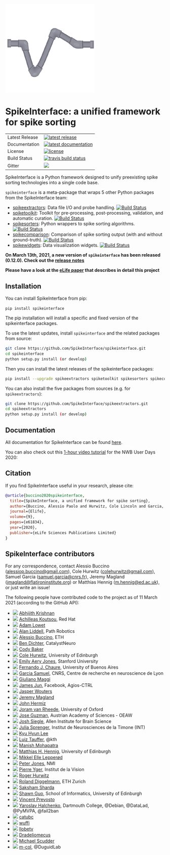 <img src="doc/images/logo.png" class="center" />

# SpikeInterface: a unified framework for spike sorting

<table>
<tr>
  <td>Latest Release</td>
  <td>
    <a href="https://pypi.org/project/spikeinterface/">
    <img src="https://img.shields.io/pypi/v/spikeinterface.svg" alt="latest release" />
    </a>
  </td>
</tr>
<tr>
  <td>Documentation</td>
  <td>
    <a href="https://spikeinterface.readthedocs.io/">
    <img src="https://readthedocs.org/projects/spikeinterface/badge/?version=latest" alt="latest documentation" />
    </a>
  </td>
</tr>
<tr>
  <td>License</td>
  <td>
    <a href="https://github.com/SpikeInterface/spikeinterface/blob/master/LICENSE">
    <img src="https://img.shields.io/pypi/l/spikeinterface.svg" alt="license" />
    </a>
</td>
</tr>
<tr>
  <td>Build Status</td>
  <td>
    <a href="https://travis-ci.org/SpikeInterface/spikeinterface">
    <img src="https://travis-ci.org/SpikeInterface/spikeinterface.svg?branch=master" alt="travis build status" />
    </a>
  </td>
</tr>
<tr>
	<td>Gitter</td>
	<td>
		<a href="https://gitter.im/SpikeInterface/community">
		<img src="https://badges.gitter.im/SpikeInterface.svg" />
	</a>
	</td>
</tr>
</table>

SpikeInterface is a Python framework designed to unify preexisting spike sorting technologies into a single code base.

`spikeinterface` is a meta-package that wraps 5 other Python packages from the SpikeInterface team:

- [spikeextractors](https://github.com/SpikeInterface/spikeextractors): Data file I/O and probe handling. [![Build Status](https://travis-ci.org/SpikeInterface/spikeextractors.svg?branch=master)](https://travis-ci.org/SpikeInterface/spikeextractors)
- [spiketoolkit](https://github.com/SpikeInterface/spiketoolkit): Toolkit for pre-processing, post-processing, validation, and automatic curation. [![Build Status](https://travis-ci.org/SpikeInterface/spiketoolkit.svg?branch=master)](https://travis-ci.org/SpikeInterface/spiketoolkit) 
- [spikesorters](https://github.com/SpikeInterface/spikesorters): Python wrappers to spike sorting algorithms. [![Build Status](https://travis-ci.org/SpikeInterface/spikesorters.svg?branch=master)](https://travis-ci.org/SpikeInterface/spikesorters) 
- [spikecomparison](https://github.com/SpikeInterface/spikecomparison): Comparison of spike sorting output (with and without ground-truth). [![Build Status](https://travis-ci.org/SpikeInterface/spikecomparison.svg?branch=master)](https://travis-ci.org/SpikeInterface/spikecomparison) 
- [spikewidgets](https://github.com/SpikeInterface/spikewidgets): Data visualization widgets. [![Build Status](https://travis-ci.org/SpikeInterface/spikewidgets.svg?branch=master)](https://travis-ci.org/SpikeInterface/spikewidgets) 


**On March 13th, 2021, a new version of `spikeinterface` has been released (0.12.0). Check out the [release notes](https://spikeinterface.readthedocs.io/en/latest/whatisnew.html)**

**Please have a look at the [eLife paper](https://elifesciences.org/articles/61834) that describes in detail this project**



## Installation

You can install SpikeInterface from pip:

`pip install spikeinterface` 

The pip installation will install a specific and fixed version of the spikeinterface packages. 

To use the latest updates, install `spikeinterface` and the related packages from source:

```bash
git clone https://github.com/SpikeInterface/spikeinterface.git
cd spikeinterface
python setup.py install (or develop)
```

Then you can install the latest releases of the spikeinterface packages:

```bash
pip install --upgrade spikeextractors spiketoolkit spikesorters spikecomparison spikewidgets
```

You can also install the five packages from sources (e.g. for `spikeextractors`): 

```bash
git clone https://github.com/SpikeInterface/spikeextractors.git
cd spikeextractors
python setup.py install (or develop)
```

## Documentation

All documentation for SpikeInterface can be found [here](https://spikeinterface.readthedocs.io/en/latest/).

You can also check out this [1-hour video tutorial](https://www.youtube.com/watch?v=fvKG_-xQ4D8&t=3364s&ab_channel=NeurodataWithoutBorders) for the NWB User Days 2020:



## Citation

If you find SpikeInterface useful in your research, please cite:

```bibtex
@article{buccino2020spikeinterface,
  title={SpikeInterface, a unified framework for spike sorting},
  author={Buccino, Alessio Paolo and Hurwitz, Cole Lincoln and Garcia, Samuel and Magland, Jeremy and Siegle, Joshua H and Hurwitz, Roger and Hennig, Matthias H},
  journal={Elife},
  volume={9},
  pages={e61834},
  year={2020},
  publisher={eLife Sciences Publications Limited}
}
```

## SpikeInterface contributors
For any correspondence, contact Alessio Buccino (alessiop.buccino@gmail.com), Cole Hurwitz (colehurwitz@gmail.com), Samuel Garcia (samuel.garcia@cnrs.fr), Jeremy Magland (jmagland@flatironinstitute.org) or Matthias Hennig (m.hennig@ed.ac.uk), or just write an issue!

The following people have contributed code to the project as of 11 March 2021 (according to the GitHub API):

* <img src="https://avatars.githubusercontent.com/u/68457885?v=4" width="16"/> [Abhijith Krishnan](https://github.com/abhijithkrishnan93)
* <img src="https://avatars.githubusercontent.com/u/2369197?v=4" width="16"/> [Achilleas Koutsou](https://github.com/achilleas-k), Red Hat
* <img src="https://avatars.githubusercontent.com/u/33499753?v=4" width="16"/> [Adam Lowet](https://github.com/alowet)
* <img src="https://avatars.githubusercontent.com/u/844464?v=4" width="16"/> [Alan Liddell](https://github.com/aliddell), Path Robotics
* <img src="https://avatars.githubusercontent.com/u/17097257?v=4" width="16"/> [Alessio Buccino](https://github.com/alejoe91), ETH
* <img src="https://avatars.githubusercontent.com/u/844306?v=4" width="16"/> [Ben Dichter](https://github.com/bendichter), CatalystNeuro
* <img src="https://avatars.githubusercontent.com/u/51133164?v=4" width="16"/> [Cody Baker](https://github.com/CodyCBakerPhD)
* <img src="https://avatars.githubusercontent.com/u/31068646?v=4" width="16"/> [Cole Hurwitz](https://github.com/colehurwitz), University of Edinburgh
* <img src="https://avatars.githubusercontent.com/u/24684018?v=4" width="16"/> [Emily Aery Jones](https://github.com/emilyasterjones), Stanford University
* <img src="https://avatars.githubusercontent.com/u/5598671?v=4" width="16"/> [Fernando J. Chaure](https://github.com/ferchaure), University of Buenos Aires
* <img src="https://avatars.githubusercontent.com/u/815627?v=4" width="16"/> [Garcia Samuel](https://github.com/samuelgarcia), CNRS, Centre de recherche en neuroscience de Lyon
* <img src="https://avatars.githubusercontent.com/u/11243913?v=4" width="16"/> [Giuliano Maggi](https://github.com/gmaggi)
* <img src="https://avatars.githubusercontent.com/u/8941752?v=4" width="16"/> [James Jun](https://github.com/jamesjun), Facebook, Agios-CTRL
* <img src="https://avatars.githubusercontent.com/u/46056408?v=4" width="16"/> [Jasper Wouters](https://github.com/jwouters91)
* <img src="https://avatars.githubusercontent.com/u/3679296?v=4" width="16"/> [Jeremy Magland](https://github.com/magland)
* <img src="https://avatars.githubusercontent.com/u/5800317?v=4" width="16"/> [John Hermiz](https://github.com/jthermiz)
* <img src="https://avatars.githubusercontent.com/u/13217618?v=4" width="16"/> [Joram van Rheede](https://github.com/joramvanrheede), University of Oxford
* <img src="https://avatars.githubusercontent.com/u/6409964?v=4" width="16"/> [Jose Guzman](https://github.com/JoseGuzman), Austrian Academy of Sciences - OEAW
* <img src="https://avatars.githubusercontent.com/u/200366?v=4" width="16"/> [Josh Siegle](https://github.com/jsiegle), Allen Institute for Brain Science
* <img src="https://avatars.githubusercontent.com/u/8088860?v=4" width="16"/> [Julia Sprenger](https://github.com/JuliaSprenger), Institut de Neurosciences de la Timone (INT)
* <img src="https://avatars.githubusercontent.com/u/9277197?v=4" width="16"/> [Kyu Hyun Lee](https://github.com/khl02007)
* <img src="https://avatars.githubusercontent.com/u/24541631?v=4" width="16"/> [Luiz Tauffer](https://github.com/luiztauffer), @kth
* <img src="https://avatars.githubusercontent.com/u/7804376?v=4" width="16"/> [Manish Mohapatra](https://github.com/manimoh)
* <img src="https://avatars.githubusercontent.com/u/5928956?v=4" width="16"/> [Matthias H. Hennig](https://github.com/mhhennig), University of Edinburgh
* <img src="https://avatars.githubusercontent.com/u/3418096?v=4" width="16"/> [Mikkel Elle Lepperød](https://github.com/lepmik)
* <img src="https://avatars.githubusercontent.com/u/12814536?v=4" width="16"/> [Peter Jones](https://github.com/p2jones), NMI
* <img src="https://avatars.githubusercontent.com/u/1672447?v=4" width="16"/> [Pierre Yger](https://github.com/yger), Institut de la Vision
* <img src="https://avatars.githubusercontent.com/u/10051773?v=4" width="16"/> [Roger Hurwitz](https://github.com/rogerhurwitz)
* <img src="https://avatars.githubusercontent.com/u/11883463?v=4" width="16"/> [Roland Diggelmann](https://github.com/rdiggelmann), ETH Zurich
* <img src="https://avatars.githubusercontent.com/u/11567561?v=4" width="16"/> [Saksham Sharda](https://github.com/Saksham20)
* <img src="https://avatars.githubusercontent.com/u/15884111?v=4" width="16"/> [Shawn Guo](https://github.com/Shawn-Guo-CN), School of Informatics, University of Edinburgh
* <img src="https://avatars.githubusercontent.com/u/1872756?v=4" width="16"/> [Vincent Prevosto](https://github.com/vncntprvst)
* <img src="https://avatars.githubusercontent.com/u/39889?v=4" width="16"/> [Yaroslav Halchenko](https://github.com/yarikoptic), Dartmouth College, @Debian, @DataLad, @PyMVPA, @fail2ban
* <img src="https://avatars.githubusercontent.com/u/4267452?v=4" width="16"/> [catubc](https://github.com/catubc)
* <img src="https://avatars.githubusercontent.com/u/2758427?v=4" width="16"/> [wuffi](https://github.com/wuffi)
* <img src="https://avatars.githubusercontent.com/u/22896067?v=4" width="16"/> [llobetv](https://github.com/llobetv)
* <img src="https://avatars.githubusercontent.com/u/3465310?v=4" width="16"/> [Dradeliomecus](https://github.com/Dradeliomecus)
* <img src="https://avatars.githubusercontent.com/u/41306197?v=4" width="16"/> [Michael Scudder](https://github.com/mikeyale)
* <img src="https://avatars.githubusercontent.com/u/44536113?v=4" width="16"/> [m-col](https://github.com/m-col), @DuguidLab
